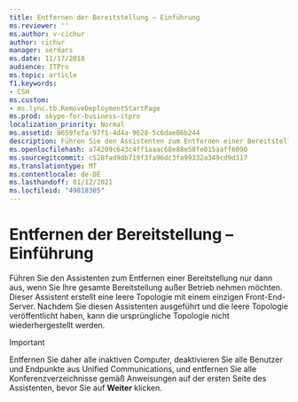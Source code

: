 ```yaml
---
title: Entfernen der Bereitstellung – Einführung
ms.reviewer: ''
ms.author: v-cichur
author: cichur
manager: serdars
ms.date: 11/17/2018
audience: ITPro
ms.topic: article
f1.keywords:
- CSH
ms.custom:
- ms.lync.tb.RemoveDeploymentStartPage
ms.prod: skype-for-business-itpro
localization_priority: Normal
ms.assetid: 8659fefa-97f1-4d4a-9628-5c6dae86b244
description: Führen Sie den Assistenten zum Entfernen einer Bereitstellung nur dann aus, wenn Sie Ihre gesamte Bereitstellung außer Betrieb nehmen möchten. Dieser Assistent erstellt eine leere Topologie mit einem einzigen Front-End-Server. Nachdem Sie diesen Assistenten ausgeführt und die leere Topologie veröffentlicht haben, kann die ursprüngliche Topologie nicht wiederhergestellt werden.
ms.openlocfilehash: a74209c643c4ff1aaac68e88e58fe015aaff6090
ms.sourcegitcommit: c528fad9db719f3fa96dc3fa99332a349cd9d317
ms.translationtype: MT
ms.contentlocale: de-DE
ms.lasthandoff: 01/12/2021
ms.locfileid: "49818305"
---
```

# <a name="remove-deployment-introduction"></a>Entfernen der Bereitstellung – Einführung
 
Führen Sie den Assistenten zum Entfernen einer Bereitstellung nur dann aus, wenn Sie Ihre gesamte Bereitstellung außer Betrieb nehmen möchten. Dieser Assistent erstellt eine leere Topologie mit einem einzigen Front-End-Server. Nachdem Sie diesen Assistenten ausgeführt und die leere Topologie veröffentlicht haben, kann die ursprüngliche Topologie nicht wiederhergestellt werden.
  
> [!IMPORTANT]
> Entfernen Sie daher alle inaktiven Computer, deaktivieren Sie alle Benutzer und Endpunkte aus Unified Communications, und entfernen Sie alle Konferenzverzeichnisse gemäß Anweisungen auf der ersten Seite des Assistenten, bevor Sie auf **Weiter** klicken. 
  

